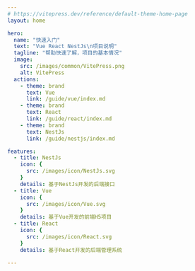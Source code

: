 ```yaml
---
# https://vitepress.dev/reference/default-theme-home-page
layout: home

hero:
  name: "快速入门"
  text: "Vue React NestJs\n项目说明"
  tagline: "帮助快速了解，项目的基本情况"
  image:
    src: /images/common/VitePress.png
    alt: VitePress
  actions:
    - theme: brand
      text: Vue
      link: /guide/vue/index.md
    - theme: brand
      text: React
      link: /guide/react/index.md
    - theme: brand
      text: NestJs
      link: /guide/nestjs/index.md

features:
  - title: NestJs
    icon: {
      src: /images/icon/NestJs.svg
    }
    details: 基于NestJs开发的后端接口
  - title: Vue
    icon: {
      src: /images/icon/Vue.svg
    }
    details: 基于Vue开发的前端H5项目
  - title: React
    icon: {
      src: /images/icon/React.svg
    }
    details: 基于React开发的后端管理系统
  
---
```


